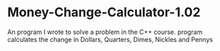 # Money-Change-Calculator-1.02
 An program I wrote to solve a problem in the C++ course. program calculates the change in Dollars, Quarters, Dimes, Nickles and Pennys 
